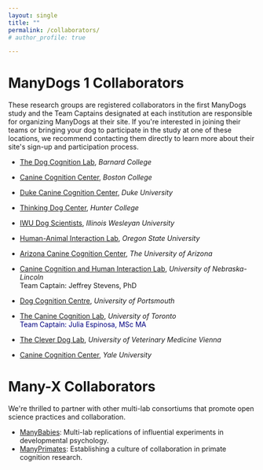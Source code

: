 ```yaml
---
layout: single
title: ""
permalink: /collaborators/
# author_profile: true

---
```


# ManyDogs 1 Collaborators <br>
These research groups are registered collaborators in the first ManyDogs study and the Team Captains designated at each institution are responsible for organizing ManyDogs at their site. If you're interested in joining their teams or bringing your dog to participate in the study at one of these locations, we recommend contacting them directly to learn more about their site's sign-up and participation process. 

* [The Dog Cognition Lab](https://dogcognition.weebly.com/), _Barnard College_
* [Canine Cognition Center](https://sites.bc.edu/doglab/), _Boston College_
* [Duke Canine Cognition Center](https://evolutionaryanthropology.duke.edu/research/dogs), _Duke University_
* [Thinking Dog Center](https://sites.google.com/view/huntertdc/home), _Hunter College_
* [IWU Dog Scientists](https://www.iwudogscientists.com/), _Illinois Wesleyan University_
* [Human-Animal Interaction Lab](https://thehumananimalbond.com/), _Oregon State University_
* [Arizona Canine Cognition Center](https://dogs.arizona.edu/), _The University of Arizona_
* [Canine Cognition and Human Interaction Lab](https://dogcog.unl.edu), _University of Nebraska-Lincoln_ <br>
	Team Captain: Jeffrey Stevens, PhD

* [Dog Cognition Centre](https://www.port.ac.uk/research/research-centres-and-groups/dog-cognition-centre), _University of Portsmouth_
* [The Canine Cognition Lab](http://www.torontodoglab.com/), _University of Toronto_ <br>
	<span style="color:navy;">Team Captain: Julia Espinosa, MSc MA</span>
* [The Clever Dog Lab](https://www.vetmeduni.ac.at/en/messerli/science/cognition/canines/dogs-clever-dog-lab/the-clever-dog-lab/), _University of Veterinary Medicine Vienna_
* [Canine Cognition Center](https://doglab.yale.edu/), _Yale University_

# Many-X Collaborators
We're thrilled to partner with other multi-lab consortiums that promote open science practices and collaboration. 
* [ManyBabies](https://manybabies.github.io/): Multi-lab replications of influential experiments in developmental psychology. 
* [ManyPrimates](https://manyprimates.github.io): Establishing a culture of collaboration in primate cognition research. 